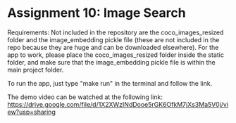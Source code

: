 # Assignment 10: Image Search

Requirements: Not included in the repository are the coco_images_resized folder and the image_embedding pickle file (these are not included in the repo because they are huge and can be downloaded elsewhere). For the app to work, please place the coco_images_resized folder inside the static folder, and make sure that the image_embedding pickle file is within the main project folder. 

To run the app, just type "make run" in the terminal and follow the link.

The demo video can be watched at the following link: https://drive.google.com/file/d/1X2XWzINdDooe5rGK6OfkM7jXs3Ma5V0j/view?usp=sharing